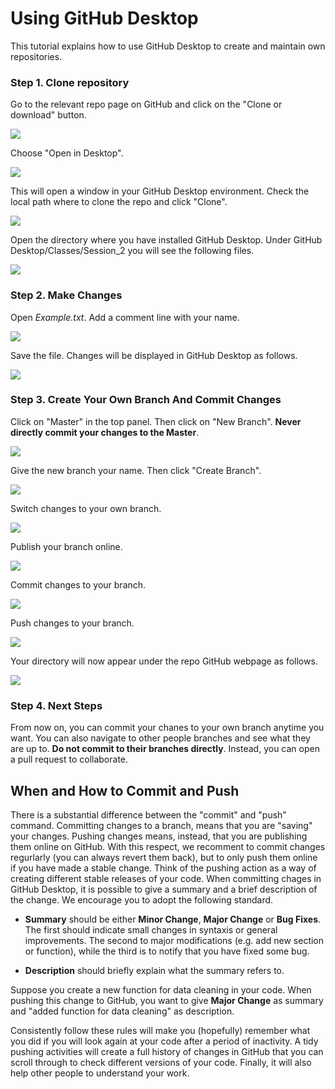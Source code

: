 # Using GitHub Desktop
This tutorial explains how to use GitHub Desktop to create and maintain own repositories. 

### Step 1. Clone repository
Go to the relevant repo page on GitHub and click on the "Clone or download" button.

![](images/step1.png)

Choose "Open in Desktop".

![](images/step1.A.png)

This will open a window in your GitHub Desktop environment. Check the local path where to clone the repo and click "Clone".

![](images/step1.B.png)

Open the directory where you have installed GitHub Desktop. Under GitHub Desktop/Classes/Session_2 you will see the following files. 

![](images/step1.C.png)

### Step 2. Make Changes
Open *Example.txt*. Add a comment line with your name.

![](images/step2.png)

Save the file. Changes will be displayed in GitHub Desktop as follows.

![](images/step5.png)

### Step 3. Create Your Own Branch And Commit Changes
Click on "Master" in the top panel. Then click on "New Branch". **Never directly commit your changes to the Master**.

![](images/step6.png)

Give the new branch your name. Then click "Create Branch".

![](images/step7.png)

Switch changes to your own branch. 

![](images/step8.png)

Publish your branch online.

![](images/step9.png)

Commit changes to your branch. 

![](images/step10.png)

Push changes to your branch.

![](images/step11.png)

Your directory will now appear under the repo GitHub webpage as follows.

![](images/step12.png)

### Step 4. Next Steps
From now on, you can commit your chanes to your own branch anytime you want. You can also navigate to other people branches and see what they are up to. **Do not commit to their branches directly**. Instead, you can open a pull request to collaborate.

## When and How to Commit and Push
There is a substantial difference between the "commit" and "push" command. Committing changes to a branch, means that you are "saving" your changes. Pushing changes means, instead, that you are publishing them online on GitHub. With this respect, we recomment to commit changes regurlarly (you can always revert them back), but to only push them online if you have made a stable change. Think of the pushing action as a way of creating different stable releases of your code. When committing chages in GitHub Desktop, it is possible to give a summary and a brief description of the change. We encourage you to adopt the following standard.

- **Summary** should be either **Minor Change**, **Major Change** or **Bug Fixes**. The first should indicate small changes in syntaxis or general improvements. The second to major modifications (e.g. add new section or function), while the third is to notify that you have fixed some bug.

- **Description** should briefly explain what the summary refers to. 

Suppose you create a new function for data cleaning in your code. When pushing this change to GitHub, you want to give **Major Change** as summary and "added function for data cleaning" as description.

Consistently follow these rules will make you (hopefully) remember what you did if you will look again at your code after a period of inactivity. A tidy pushing activities will create a full history of changes in GitHub that you can scroll through to check different versions of your code. Finally, it will also help other people to understand your work. 


